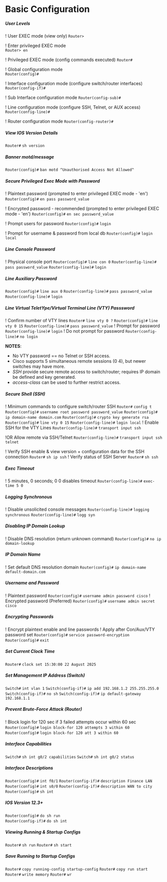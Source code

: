 # Basic Configuration

##### User Levels
! User EXEC mode (view only)
`Router>`

! Enter privileged EXEC mode               
`Router> en`

! Privileged EXEC mode (config commands executed)
`Router#`      

! Global configuration mode       
`Router(config)#`

! Interface configuration mode (configure switch/router interfaces)
`Router(config-if)#`

! Sub Interface configuration mode
`Router(config-sub)#`

! Line configuration mode (configure SSH, Telnet, or AUX access)
`Router(config-line)#`

! Router configuration mode
`Router(config-router)#`

##### View IOS Version Details
`Router#` `sh version`

##### Banner motd/message
`Router(config)#` `ban motd ^Unauthorised Access Not Allowed^` 

##### Secure Privileged Exec Mode with Password
! Plaintext password (prompted to enter privileged EXEC mode - 'en') 
`Router(config)#` `en pass password_value`

! Encrypted password - recommended (prompted to enter privileged EXEC mode - 'en')
`Router(config)#` `en sec password_value`

! Prompt users for password
`Router(config)#` `login`

! Prompt for username & password from local db
`Router(config)#` `login local`  

##### Line Console Password
! Physical console port
`Router(config)#` `line con 0`
`Router(config-line)#` `pass password_value`
`Router(config-line)#` `login`

##### Line Auxiliary Password
`Router(config)#` `line aux 0`
`Router(config-line)#` `pass password_value`
`Router(config-line)#` `login`      

##### Line Virtual TeletYpe/Virtual Terminal Line (VTY) Passsword
! Confirm number of VTY lines 
`Router#` `line vty 0 ?`
`Router(config)#` `line vty 0 15` 
`Router(config-line)#` `pass password_value`
! Prompt for password
`Router(config-line)#` `login`
! Do not prompt for password
`Router(config-line)#` `no login`

**NOTES**:
+ No VTY password == no Telnet or SSH access.
+ Cisco supports 5 simultaneous remote sessions (0 4), but newer switches may have more.
+ *SSH* provide secure remote access to switch/router; requires IP domain be defined and key generated.
+ *access-class* can be used to further restrict access.

##### Secure Shell (SSH)
! Minimum commands to configure switch/router SSH
`Router#` `config t` 
`Router(config)#` `username root password password_value`
`Router(config)#` `ip domain-name domain.com`
`Router(config)#` `crypto key generate rsa`
`Router(config)#` `line vty 0 15`
`Router(config-line)#` `login local`
! Enable SSH for the VTY Lines
`Router(config-line)#` `transport input ssh`

!OR Allow remote via SSH/Telnet
`Router(config-line)#` `transport input ssh telnet`

! Verify SSH enable & view version + configuration data for the SSH connection
`Router#` `sh ip ssh` 
! Verify status of SSH Server
`Router#` `sh ssh`

##### Exec Timeout
! 5 minutes, 0 seconds; 0 0 disables timeout
`Router(config-line)#` `exec-time 5 0`

##### Logging Synchronous
! Disable unsolicited console messages
`Router(config-line)#` `logging synchronous`
`Router(config-line)#` `logg syn`

##### Disabling IP Domain Lookup
! Disable DNS resolution (return unknown command)
`Router(config)#` `no ip domain-lookup`

##### IP Domain Name
! Set default DNS resolution domain
`Router(config)#` `ip domain-name default-domain.com`

##### Username and Password
! Plaintext password
`Router(config)#` `username admin password cisco`
! Encrypted password (Preferred)
`Router(config)#` `username admin secret cisco`

##### Encrypting Passwords
! Encrypt plaintext enable and line passwords
! Apply after Con/Aux/VTY password set
`Router(config)#` `service password-encryption`
`Router(config)#` `exit`

##### Set Current Clock Time
`Router#` `clock set 15:30:00 22 August 2025`

##### Set Management IP Address (Switch)
`Switch#` `int vlan 1`
`Switch(config-if)#` `ip add 192.168.1.2 255.255.255.0`
`Switch(config-if)#` `no sh`
`Switch(config-if)#` `ip default-gateway 192.168.1.1`

##### Prevent Brute-Force Attack (Router)
! Block login for 120 sec if 3 failed attempts occur within 60 sec
`Router(config)#` `login block-for 120 attempts 3 within 60`
`Router(config)#` `login block-for 120 att 3 within 60`

##### Interface Capabilities
`Switch#` `sh int g0/2 capabilities`
`Switch#` `sh int g0/2 status`

##### Interface Descriptions
`Router(config)#` `int f0/1` 
`Router(config-if)#` `description Finance LAN`
`Router(config)#` `int s0/0`
`Router(config-if)#` `description WAN to city`  
`Router(config)#` `sh int` 

##### IOS Version 12.3+
`Router(config)#` `do sh run`   
`Router(config-if)#` `do sh int`

##### Viewing Running & Startup Configs
`Router#` `sh run`
`Router#` `sh start`

##### Save Running to Startup Configs
`Router#` `copy running-config startup-config`
`Router#` `copy run start`
`Router#` `write memory`
`Router#` `wr`



